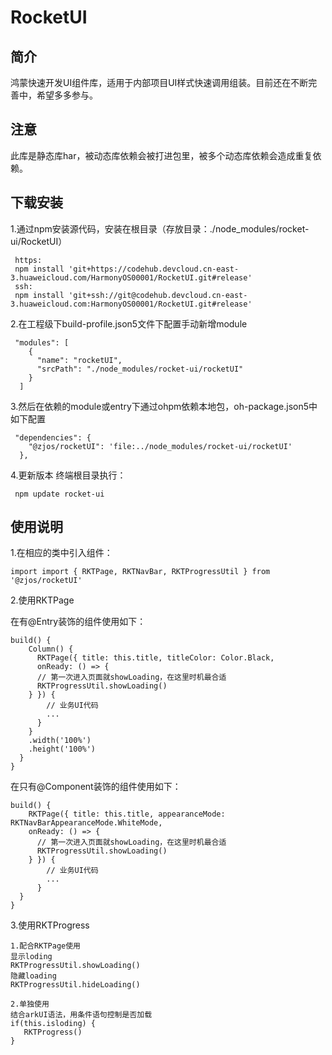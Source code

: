 # RocketUI

## 简介
鸿蒙快速开发UI组件库，适用于内部项目UI样式快速调用组装。目前还在不断完善中，希望多多参与。

## 注意
此库是静态库har，被动态库依赖会被打进包里，被多个动态库依赖会造成重复依赖。

## 下载安装

1.通过npm安装源代码，安装在根目录（存放目录：./node_modules/rocket-ui/RocketUI）
``` 
 https:
 npm install 'git+https://codehub.devcloud.cn-east-3.huaweicloud.com/HarmonyOS00001/RocketUI.git#release'
 ssh:
 npm install 'git+ssh://git@codehub.devcloud.cn-east-3.huaweicloud.com:HarmonyOS00001/RocketUI.git#release'
 ```
2.在工程级下build-profile.json5文件下配置手动新增module
```
 "modules": [
    {
      "name": "rocketUI",
      "srcPath": "./node_modules/rocket-ui/rocketUI"
    }
  ]
```
3.然后在依赖的module或entry下通过ohpm依赖本地包，oh-package.json5中如下配置
```
 "dependencies": {
    "@zjos/rocketUI": 'file:../node_modules/rocket-ui/rocketUI'
  },
```
4.更新版本 终端根目录执行：
```
 npm update rocket-ui
```

## 使用说明

1.在相应的类中引入组件：
```
import import { RKTPage, RKTNavBar, RKTProgressUtil } from '@zjos/rocketUI'
```

2.使用RKTPage

在有@Entry装饰的组件使用如下：
```
build() {
    Column() {
      RKTPage({ title: this.title, titleColor: Color.Black, 
      onReady: () => {
      // 第一次进入页面就showLoading，在这里时机最合适
      RKTProgressUtil.showLoading()
    } }) {
        // 业务UI代码
        ...
      }
    }
    .width('100%')
    .height('100%')
  }
}
```
在只有@Component装饰的组件使用如下：
```
build() {
    RKTPage({ title: this.title, appearanceMode: RKTNavBarAppearanceMode.WhiteMode, 
    onReady: () => {
      // 第一次进入页面就showLoading，在这里时机最合适
      RKTProgressUtil.showLoading()
    } }) {
        // 业务UI代码
        ...
      }
  }
}
```
3.使用RKTProgress
```
1.配合RKTPage使用
显示loding
RKTProgressUtil.showLoading()
隐藏loading
RKTProgressUtil.hideLoading()

2.单独使用
结合arkUI语法，用条件语句控制是否加载
if(this.isloding) {
   RKTProgress()
}
```